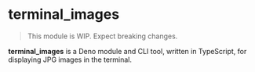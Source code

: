 # terminal_images

> This module is WIP. Expect breaking changes.

**terminal_images** is a Deno module and CLI tool, written in TypeScript, for displaying JPG images in the terminal.

